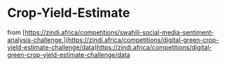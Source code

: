 # Crop-Yield-Estimate

from [https://zindi.africa/competitions/swahili-social-media-sentiment-analysis-challenge.](https://zindi.africa/competitions/digital-green-crop-yield-estimate-challenge/data)https://zindi.africa/competitions/digital-green-crop-yield-estimate-challenge/data
